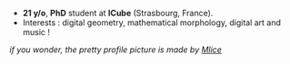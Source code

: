 <ul>
  <li><strong>21 y/o</strong>, <strong>PhD</strong> student at <strong>ICube</strong> (Strasbourg, France).</li>
  <li>Interests : digital geometry, mathematical morphology, digital art and music !
</ul>

_if you wonder, the pretty profile picture is made by [Mlice](https://linktr.ee/mlice)_


<!---
Lysandre-M/Lysandre-M is a ✨ special ✨ repository because its `README.md` (this file) appears on your GitHub profile.
You can click the Preview link to take a look at your changes.
--->
